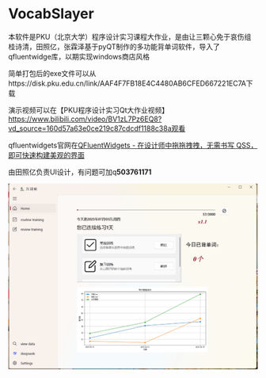 # VocabSlayer

本软件是PKU（北京大学）程序设计实习课程大作业，是由让三颗心免于哀伤组桂诗清，田照亿，张霖泽基于pyQT制作的多功能背单词软件，导入了qfluentwidge库，以期实现windows商店风格

简单打包后的exe文件可以从https://disk.pku.edu.cn/link/AAF4F7FB18E4C4480AB6CFED667221EC7A下载

演示视频可以在【PKU程序设计实习Qt大作业视频】https://www.bilibili.com/video/BV1zL7Pz6EQ8?vd_source=160d57a63e0ce219c87cdcdf1188c38a观看

qfluentwidgets官网在[QFluentWidgets - 在设计师中拖拖拽拽，无需书写 QSS，即可快速构建美观的界面](https://qfluentwidgets.com/zh/)

由田照亿负责UI设计，有问题可加q**503761171**

![image-20250703154423181](https://raw.githubusercontent.com/Zhaoyi-Tian/VocabSlayer/refs/heads/main/images/image-20250703154423181.png)
